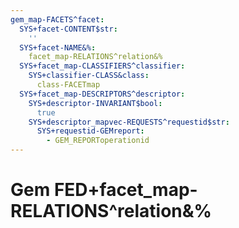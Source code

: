 ```yaml
---
gem_map-FACETS^facet:
  SYS+facet-CONTENT$str:
    ''
  SYS+facet-NAME&%:
    facet_map-RELATIONS^relation&%
  SYS+facet_map-CLASSIFIERS^classifier:
    SYS+classifier-CLASS&class:
      class-FACETmap
  SYS+facet_map-DESCRIPTORS^descriptor:
    SYS+descriptor-INVARIANT$bool:
      true
    SYS+descriptor_mapvec-REQUESTS^requestid$str:
      SYS+requestid-GEMreport:
        - GEM_REPORToperationid
---
```

# Gem FED+facet_map-RELATIONS^relation&%

